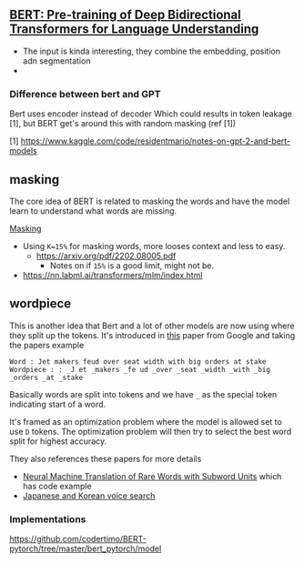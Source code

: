 
## [BERT: Pre-training of Deep Bidirectional Transformers for Language Understanding](https://arxiv.org/pdf/1810.04805.pdf)
- The input is kinda interesting, they combine the embedding, position adn segmentation
- 

### Difference between bert and GPT
Bert uses encoder instead of decoder Which could results in token leakage [1], but BERT get's around this with random masking (ref [1]) 

[1] https://www.kaggle.com/code/residentmario/notes-on-gpt-2-and-bert-models


## masking
The core idea of BERT is related to masking the words and have the model learn to understand what words are missing.

[Masking](https://neptune.ai/blog/unmasking-bert-transformer-model-performance)
- Using `K=15%` for masking words, more looses context and less to easy.
  - https://arxiv.org/pdf/2202.08005.pdf
    - Notes on if `15%` is a good limit, might not be.
- https://nn.labml.ai/transformers/mlm/index.html

## wordpiece
This is another idea that Bert and a lot of other models are now using where they split up the tokens.
It's introduced in [this](https://arxiv.org/pdf/1609.08144v2.pdf) paper from Google and taking the papers example
```
Word : Jet makers feud over seat width with big orders at stake
Wordpiece : : _J et _makers _fe ud _over _seat _width _with _big _orders _at _stake
```
Basically words are split into tokens and we have `_` as the special token indicating start of a word. 

It's framed as an optimization problem where the model is allowed set to use `D` tokens. The optimization problem will then try to select the best word split for highest accuracy.

They also references these papers for more details
- [Neural Machine Translation of Rare Words with Subword Units](https://arxiv.org/pdf/1508.07909.pdf) which has code example
- [Japanese and Korean voice search](https://static.googleusercontent.com/media/research.google.com/en//pubs/archive/37842.pdf)

### Implementations
https://github.com/codertimo/BERT-pytorch/tree/master/bert_pytorch/model
